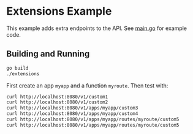 # Extensions Example

This example adds extra endpoints to the API. See [main.go](main.go) for example code. 

## Building and Running

```sh
go build
./extensions
```

First create an app `myapp` and a function `myroute`. Then test with:

```sh
curl http://localhost:8080/v1/custom1
curl http://localhost:8080/v1/custom2
curl http://localhost:8080/v1/apps/myapp/custom3
curl http://localhost:8080/v1/apps/myapp/custom4
curl http://localhost:8080/v1/apps/myapp/routes/myroute/custom5
curl http://localhost:8080/v1/apps/myapp/routes/myroute/custom5
```
